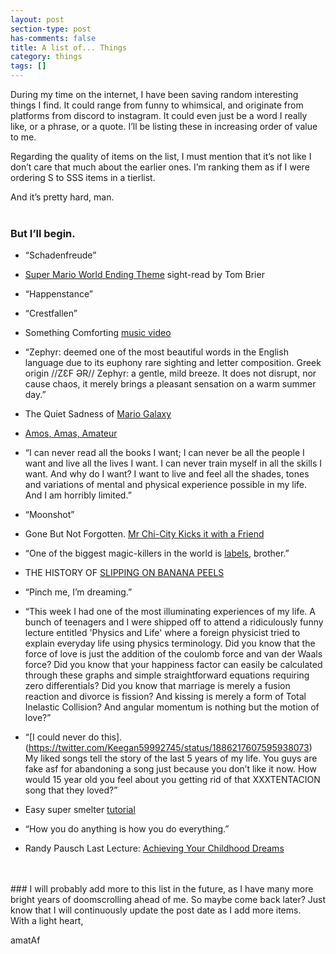 ```yaml
---
layout: post
section-type: post
has-comments: false
title: A list of... Things
category: things
tags: []
---
```


During my time on the internet, I have been saving random interesting things I find. It could range from funny to whimsical, and originate from platforms from discord to instagram. It could even just be a word I really like, or a phrase, or a quote. I’ll be listing these in increasing order of value to me.

Regarding the quality of items on the list, I must mention that it’s not like I don’t care that much about the earlier ones. I’m ranking them as if I were ordering S to SSS items in a tierlist.

And it’s pretty hard, man.
<br>
<br>
### But I’ll begin.

- “Schadenfreude”

- [Super Mario World Ending Theme](https://youtu.be/b9IkpUYlOx8?si=rP-r_oB11mZXm6eA) sight-read by Tom Brier

- “Happenstance”

- “Crestfallen”

- Something Comforting [music video](https://youtu.be/-C-2AqRD8io?si=2-nKSxFCjtaRJZSJ)

- “Zephyr: deemed one of the most beautiful words in the English language due to its euphony rare sighting and letter composition. Greek origin //ZƐF ƏR// Zephyr: a gentle, mild breeze. It does not disrupt, nor cause chaos, it merely brings a pleasant sensation on a warm summer day.”

- The Quiet Sadness of [Mario Galaxy](https://www.youtube.com/watch?v=IZ1y75vxO0o&list=PLOcM-4gIkLVyN0pTxq-Wh2uIuORW_N7V5)

- [Amos, Amas, Amateur](https://www.vocabulary.com/articles/candlepwr/amo-amas-amateur/#:~:text=Its%20first%20three%20letters%20are,%2Fshe%2Fit%20loves.)

- “I can never read all the books I want; I can never be all the people I want and live all the lives I want. I can never train myself in all the skills I want. And why do I want? I want to live and feel all the shades, tones and variations of mental and physical experience possible in my life. And I am horribly limited.”

- “Moonshot”

- Gone But Not Forgotten. [Mr Chi-City Kicks it with a Friend](https://youtu.be/wK7GSARUs_Q?si=GjT1QExecqBo8g8Z)

- “One of the biggest magic-killers in the world is [labels](https://www.instagram.com/p/C_S4D25B7Ci/), brother.”

- THE HISTORY OF [SLIPPING ON BANANA PEELS](https://youtu.be/p8W5GCnqT_M?si=NrB0pQODCFIGQXEP)

- “Pinch me, I’m dreaming.”

- “This week I had one of the most illuminating experiences of my life. A bunch of teenagers and I were shipped off to attend a ridiculously funny lecture entitled 'Physics and Life' where a foreign physicist tried to explain everyday life using physics terminology. Did you know that the force of love is just the addition of the coulomb force and van der Waals force? Did you know that your happiness factor can easily be calculated through these graphs and simple straightforward equations requiring zero differentials? Did you know that marriage is merely a fusion reaction and divorce is fission? And kissing is merely a form of Total Inelastic Collision? And angular momentum is nothing but the motion of love?”

- “[I could never do this].(https://twitter.com/Keegan59992745/status/1886217607595938073) My liked songs tell the story of the last 5 years of my life. You guys are fake asf for abandoning a song just because you don’t like it now. How would 15 year old you feel about you getting rid of that XXXTENTACION song that they loved?”

- Easy super smelter [tutorial](https://www.instagram.com/p/DGGZP3UpFEx/)

- “How you do anything is how you do everything.”

- Randy Pausch Last Lecture: [Achieving Your Childhood Dreams](https://youtu.be/ji5_MqicxSo?si=sTzZiP_ydBl3XGQ8)
<br>
<br>
### I will probably
add more to this list in the future, as I have many more bright years of doomscrolling ahead of me. So maybe come back later? Just know that I will continuously update the post date as I add more items.

<br>
With a light heart,

amatAf
